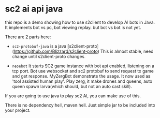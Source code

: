 # sc2 ai api java

this repo is a demo showing how to use s2client to develop AI bots in Java.
It implements bot vs pc, bot viewing replay. but bot vs bot is not yet.

There are 2 parts here:
* `sc2-protobuf-java`
	is a java [s2client-proto] (https://github.com/Blizzard/s2client-proto)
	This is almost stable, need change until s2client-proto changes.

* `neoebot`
	It starts SC2 game instance with bot api enabled, listening on a tcp port.
	Bot use websocket and sc2 protobuf to send request to game and get response. 
	MyZergBot demonstrate the usage. It now used as 'tool assisted human play'. 
	Play zerg, it make drones and queens, auto queen spawn larva(which should, but not an auto cast skill).
	
If you are going to use java to play sc2 AI, you can make use of this.

There is no dependency hell, maven hell. Just simple jar to be included into your project.



